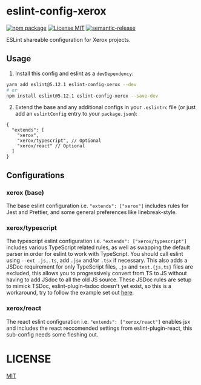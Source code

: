 # eslint-config-xerox
[![npm package](https://img.shields.io/npm/v/eslint-config-xerox.svg?style=flat-square)](https://www.npmjs.com/package/eslint-config-xerox) [![License MIT](https://img.shields.io/npm/l/eslint-config-xerox.svg?style=flat-square)](./LICENSE) [![semantic-release](https://img.shields.io/badge/%20%20%F0%9F%93%A6%F0%9F%9A%80-semantic--release-e10079.svg?style=flat-square)](https://github.com/semantic-release/semantic-release)

ESLint shareable configuration for Xerox projects.

## Usage
1. Install this config and eslint as a `devDependency`:
```bash
yarn add eslint@5.12.1 eslint-config-xerox --dev
# or
npm install eslint@5.12.1 eslint-config-xerox --save-dev
```
2. Extend the base and any additional configs in your `.eslintrc` file (or just add an `eslintConfig` entry to your `package.json`):
```jsonc
{
  "extends": [
    "xerox",
    "xerox/typescript", // Optional
    "xerox/react" // Optional
  ]
}
```

## Configurations
### xerox (base)
The base eslint configuration i.e. `"extends": ["xerox"]` includes rules for Jest and Prettier, and some general preferences like linebreak-style.
### xerox/typescript
The typescript eslint configuration i.e. `"extends": ["xerox/typescript"]` includes various TypeScript related rules, as well as swapping the default parser in order for eslint to work with TypeScript. You should call eslint using `--ext .js,.ts`, add `.jsx` and/or `.tsx` if necessary. This also adds a JSDoc requirement for only TypeScript files, `.js` and `test.{js,ts}` files are excluded, this allows you to progressively convert from TS to JS without having to add JSdoc to all the old JS source. These JSDoc rules are setup to mimick TSDoc, eslint-plugin-tsdoc doesn't yet exist, so this is a workaround, try to follow the example set out [here](https://github.com/Microsoft/tsdoc).
### xerox/react
The react eslint configuration i.e. `"extends": ["xerox/react"]` enables jsx and includes the react reccomended settings from eslint-plugin-react, this sub-config needs some fleshing out.

# LICENSE
[MIT](./LICENSE)
